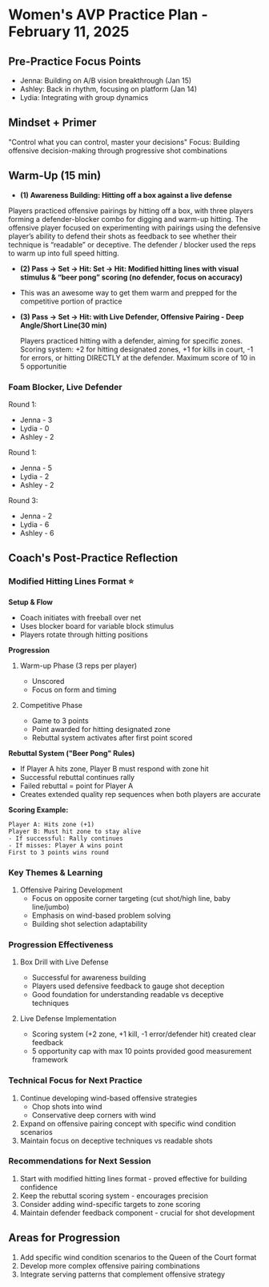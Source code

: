 # Women's AVP Practice Plan - February 11, 2025

## Pre-Practice Focus Points
- Jenna: Building on A/B vision breakthrough (Jan 15)
- Ashley: Back in rhythm, focusing on platform (Jan 14)
- Lydia: Integrating with group dynamics

## Mindset + Primer
"Control what you can control, master your decisions"
Focus: Building offensive decision-making through progressive shot combinations

## Warm-Up (15 min)
- **(1) Awareness Building: Hitting off a box against a live defense** 

Players practiced offensive pairings by hitting off a box, with three players forming a defender-blocker combo for digging and warm-up hitting. The offensive player focused on experimenting with pairings using the defensive player’s ability to defend their shots as feedback to see whether their technique is “readable” or deceptive. 
The defender / blocker used the reps to warm up into full speed hitting.


- **(2) Pass -&gt; Set -&gt; Hit: Set -&gt; Hit: Modified hitting lines with visual stimulus & “beer pong” scoring (no defender, focus on accuracy)**
- This was an awesome way to get them warm and prepped for the competitive portion of practice

- **(3) Pass -&gt; Set -&gt; Hit: with Live Defender, Offensive Pairing - Deep Angle/Short Line(30 min)**


   Players practiced hitting with a defender, aiming for specific zones. Scoring system: +2 for hitting designated zones, +1 for kills in court, -1 for errors, or hitting DIRECTLY at the defender. Maximum score of 10 in 5 opportunitie
### Foam Blocker, Live Defender
Round 1:
* Jenna - 3
* Lydia - 0
* Ashley - 2

  
 Round 1:
* Jenna - 5
* Lydia - 2
* Ashley - 2
  
 Round 3:
* Jenna - 2
* Lydia - 6
* Ashley - 6 

## Coach's Post-Practice Reflection

### Modified Hitting Lines Format ⭐
**Setup & Flow**
- Coach initiates with freeball over net
- Uses blocker board for variable block stimulus
- Players rotate through hitting positions

**Progression**
1. Warm-up Phase (3 reps per player)
   - Unscored
   - Focus on form and timing

2. Competitive Phase
   - Game to 3 points
   - Point awarded for hitting designated zone
   - Rebuttal system activates after first point scored

**Rebuttal System ("Beer Pong" Rules)**
- If Player A hits zone, Player B must respond with zone hit
- Successful rebuttal continues rally
- Failed rebuttal = point for Player A
- Creates extended quality rep sequences when both players are accurate

**Scoring Example:**
```
Player A: Hits zone (+1)
Player B: Must hit zone to stay alive
- If successful: Rally continues
- If misses: Player A wins point
First to 3 points wins round
```

### Key Themes & Learning
1. Offensive Pairing Development
   - Focus on opposite corner targeting (cut shot/high line, baby line/jumbo)
   - Emphasis on wind-based problem solving
   - Building shot selection adaptability

### Progression Effectiveness
1. Box Drill with Live Defense
   - Successful for awareness building
   - Players used defensive feedback to gauge shot deception
   - Good foundation for understanding readable vs deceptive techniques

2. Live Defense Implementation
   - Scoring system (+2 zone, +1 kill, -1 error/defender hit) created clear feedback
   - 5 opportunity cap with max 10 points provided good measurement framework

### Technical Focus for Next Practice
1. Continue developing wind-based offensive strategies
   - Chop shots into wind
   - Conservative deep corners with wind
2. Expand on offensive pairing concept with specific wind condition scenarios
3. Maintain focus on deceptive techniques vs readable shots

### Recommendations for Next Session
1. Start with modified hitting lines format - proved effective for building confidence
2. Keep the rebuttal scoring system - encourages precision
3. Consider adding wind-specific targets to zone scoring
4. Maintain defender feedback component - crucial for shot development

## Areas for Progression
1. Add specific wind condition scenarios to the Queen of the Court format
2. Develop more complex offensive pairing combinations
3. Integrate serving patterns that complement offensive strategy
